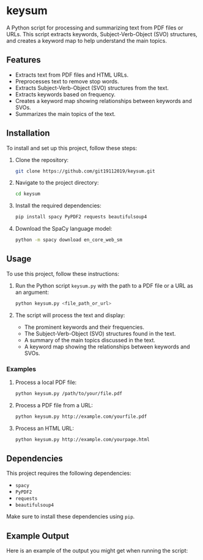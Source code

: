 # keysum

A Python script for processing and summarizing text from PDF files or URLs. This script extracts keywords, Subject-Verb-Object (SVO) structures, and creates a keyword map to help understand the main topics.

## Features

- Extracts text from PDF files and HTML URLs.
- Preprocesses text to remove stop words.
- Extracts Subject-Verb-Object (SVO) structures from the text.
- Extracts keywords based on frequency.
- Creates a keyword map showing relationships between keywords and SVOs.
- Summarizes the main topics of the text.

## Installation

To install and set up this project, follow these steps:

1. Clone the repository:
    ```bash
    git clone https://github.com/git19112019/keysum.git
    ```

2. Navigate to the project directory:
    ```bash
    cd keysum
    ```

3. Install the required dependencies:
    ```bash
    pip install spacy PyPDF2 requests beautifulsoup4
    ```

4. Download the SpaCy language model:
    ```bash
    python -m spacy download en_core_web_sm
    ```

## Usage

To use this project, follow these instructions:

1. Run the Python script `keysum.py` with the path to a PDF file or a URL as an argument:
    ```bash
    python keysum.py <file_path_or_url>
    ```

2. The script will process the text and display:
    - The prominent keywords and their frequencies.
    - The Subject-Verb-Object (SVO) structures found in the text.
    - A summary of the main topics discussed in the text.
    - A keyword map showing the relationships between keywords and SVOs.

### Examples

1. Process a local PDF file:
    ```bash
    python keysum.py /path/to/your/file.pdf
    ```

2. Process a PDF file from a URL:
    ```bash
    python keysum.py http://example.com/yourfile.pdf
    ```

3. Process an HTML URL:
    ```bash
    python keysum.py http://example.com/yourpage.html
    ```

## Dependencies

This project requires the following dependencies:
- `spacy`
- `PyPDF2`
- `requests`
- `beautifulsoup4`

Make sure to install these dependencies using `pip`.

## Example Output

Here is an example of the output you might get when running the script:

